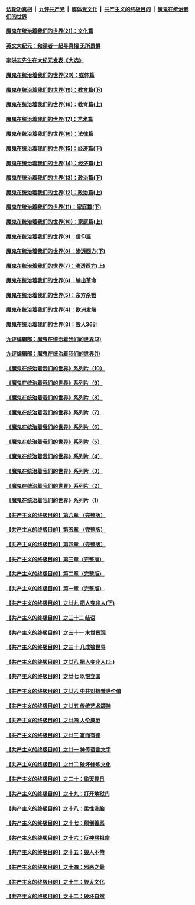 ####  [法轮功真相](../../../../basic/blob/master/README.md?t=01251431) &nbsp;|&nbsp; [九评共产党](../../../../9ping.md/blob/master/README.md?t=01251431) &nbsp;|&nbsp; [解体党文化](../../../../jtdwh.md/blob/master/README.md?t=01251431)  &nbsp;|&nbsp; [共产主义的终极目的](../../../../gczydzjmd.md/blob/master/README.md?t=01251431) &nbsp;|&nbsp; [魔鬼在统治我们的世界](../../../../mgztzwmdsj.md/blob/master/README.md?t=01251431) 

#### [魔鬼在统治着我们的世界(21)：文化篇](../pages/nsc422/n10597706.md?t=01251431) 

#### [英文大纪元：和读者一起寻真相 无所畏惧](../pages/nsc422/n12542027.md?t=01251431) 

#### [李洪志先生在大纪元发表《大选》](../pages/nsc422/n12534746.md?t=01251431) 

#### [魔鬼在统治着我们的世界(20)：媒体篇](../pages/nsc422/n10586579.md?t=01251431) 

#### [魔鬼在统治着我们的世界(19)：教育篇(下)](../pages/nsc422/n10564808.md?t=01251431) 

#### [魔鬼在统治着我们的世界(18)：教育篇(上)](../pages/nsc422/n10526970.md?t=01251431) 

#### [魔鬼在统治着我们的世界(17)：艺术篇](../pages/nsc422/n10499093.md?t=01251431) 

#### [魔鬼在统治着我们的世界(16)：法律篇](../pages/nsc422/n10485969.md?t=01251431) 

#### [魔鬼在统治着我们的世界(15)：经济篇(下)](../pages/nsc422/n10469975.md?t=01251431) 

#### [魔鬼在统治着我们的世界(14)：经济篇(上)](../pages/nsc422/n10457370.md?t=01251431) 

#### [魔鬼在统治着我们的世界(13)：政治篇(下)](../pages/nsc422/n10448270.md?t=01251431) 

#### [魔鬼在统治着我们的世界(12)：政治篇(上)](../pages/nsc422/n10444576.md?t=01251431) 

#### [魔鬼在统治着我们的世界(11)：家庭篇(下)](../pages/nsc422/n10440961.md?t=01251431) 

#### [魔鬼在统治着我们的世界(10)：家庭篇(上)](../pages/nsc422/n10435448.md?t=01251431) 

#### [魔鬼在统治着我们的世界(9)：信仰篇](../pages/nsc422/n10432159.md?t=01251431) 

#### [魔鬼在统治着我们的世界(8)：渗透西方(下)](../pages/nsc422/n10429603.md?t=01251431) 

#### [魔鬼在统治着我们的世界(7)：渗透西方(上)](../pages/nsc422/n10426013.md?t=01251431) 

#### [魔鬼在统治着我们的世界(6)：输出革命](../pages/nsc422/n10421536.md?t=01251431) 

#### [魔鬼在统治着我们的世界(5)：东方杀戮](../pages/nsc422/n10417707.md?t=01251431) 

#### [魔鬼在统治着我们的世界(4)：欧洲发端](../pages/nsc422/n10414890.md?t=01251431) 

#### [魔鬼在统治着我们的世界(3)：毁人36计](../pages/nsc422/n10411583.md?t=01251431) 

#### [九评编辑部：魔鬼在统治着我们的世界(2)](../pages/nsc422/n10410036.md?t=01251431) 

#### [九评编辑部：魔鬼在统治着我们的世界(1)](../pages/nsc422/n10406825.md?t=01251431) 

#### [《魔鬼在统治着我们的世界》系列片（10）](../pages/nsc422/n12292670.md?t=01251431) 

#### [《魔鬼在统治着我们的世界》系列片（9）](../pages/nsc422/n12290859.md?t=01251431) 

#### [《魔鬼在统治着我们的世界》系列片（8）](../pages/nsc422/n12287445.md?t=01251431) 

#### [《魔鬼在统治着我们的世界》系列片（7）](../pages/nsc422/n12283425.md?t=01251431) 

#### [《魔鬼在统治着我们的世界》系列片（6）](../pages/nsc422/n12282314.md?t=01251431) 

#### [《魔鬼在统治着我们的世界》系列片（5）](../pages/nsc422/n12281419.md?t=01251431) 

#### [《魔鬼在统治着我们的世界》系列片（4）](../pages/nsc422/n12274024.md?t=01251431) 

#### [《魔鬼在统治着我们的世界》系列片（3）](../pages/nsc422/n12271322.md?t=01251431) 

#### [《魔鬼在统治着我们的世界》系列片（2）](../pages/nsc422/n12269049.md?t=01251431) 

#### [《魔鬼在统治着我们的世界》系列片（1）](../pages/nsc422/n12267575.md?t=01251431) 

#### [【共产主义的终极目的】第六章 （完整版）](../pages/nsc422/n11428913.md?t=01251431) 

#### [【共产主义的终极目的】第五章 （完整版）](../pages/nsc422/n11428912.md?t=01251431) 

#### [【共产主义的终极目的】第四章 （完整版）](../pages/nsc422/n11428907.md?t=01251431) 

#### [【共产主义的终极目的】第三章（完整版）](../pages/nsc422/n11428848.md?t=01251431) 

#### [【共产主义的终极目的】第二章（完整版）](../pages/nsc422/n11428831.md?t=01251431) 

#### [【共产主义的终极目的】第一章（完整版）](../pages/nsc422/n11417651.md?t=01251431) 

#### [【共产主义的终极目的】之廿九 把人变非人(下)](../pages/nsc422/n11344140.md?t=01251431) 

#### [【共产主义的终极目的】之三十二 结语](../pages/nsc422/n11360535.md?t=01251431) 

#### [【共产主义的终极目的】之三十一 末世景观](../pages/nsc422/n11351129.md?t=01251431) 

#### [【共产主义的终极目的】之三十 几成狼世界](../pages/nsc422/n11348280.md?t=01251431) 

#### [【共产主义的终极目的】之廿八 把人变非人(上)](../pages/nsc422/n11340492.md?t=01251431) 

#### [【共产主义的终极目的】之廿七 以恨立国](../pages/nsc422/n11336944.md?t=01251431) 

#### [【共产主义的终极目的】之廿六 中共对抗普世价值](../pages/nsc422/n11324785.md?t=01251431) 

#### [【共产主义的终极目的】之廿五 传统艺术颂神](../pages/nsc422/n11296396.md?t=01251431) 

#### [【共产主义的终极目的】之廿四 人伦典范](../pages/nsc422/n11296397.md?t=01251431) 

#### [【共产主义的终极目的】之廿三 富而有德](../pages/nsc422/n11283598.md?t=01251431) 

#### [【共产主义的终极目的】之廿一 神传语言文字](../pages/nsc422/n11263265.md?t=01251431) 

#### [【共产主义的终极目的】之廿二 破坏修炼文化](../pages/nsc422/n11245728.md?t=01251431) 

#### [【共产主义的终极目的】之二十：偷天换日](../pages/nsc422/n11238846.md?t=01251431) 

#### [【共产主义的终极目的】之十九：打开地狱门](../pages/nsc422/n11206376.md?t=01251431) 

#### [【共产主义的终极目的】之十八：柔性洗脑](../pages/nsc422/n11199994.md?t=01251431) 

#### [【共产主义的终极目的】之十七：颠倒善恶](../pages/nsc422/n11179782.md?t=01251431) 

#### [【共产主义的终极目的】之十六：反神骂祖宗](../pages/nsc422/n11166798.md?t=01251431) 

#### [【共产主义的终极目的】之十五：毁人不倦](../pages/nsc422/n11166792.md?t=01251431) 

#### [【共产主义的终极目的】之十四：邪恶之最](../pages/nsc422/n11150249.md?t=01251431) 

#### [【共产主义的终极目的】之十三：毁灭文化](../pages/nsc422/n11135227.md?t=01251431) 

#### [【共产主义的终极目的】之十二：破坏自然](../pages/nsc422/n11135214.md?t=01251431) 

